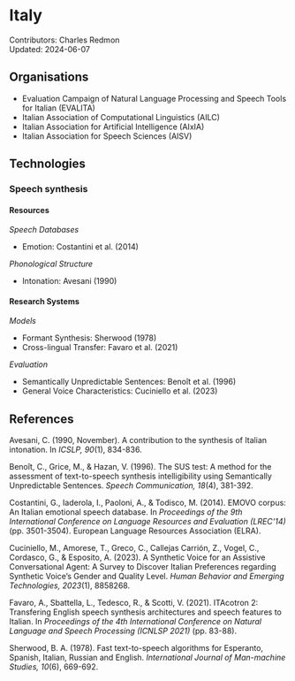 # Italy

Contributors: Charles Redmon  
Updated: 2024-06-07  

## Organisations
- Evaluation Campaign of Natural Language Processing and Speech Tools for Italian (EVALITA)
- Italian Association of Computational Linguistics (AILC)
- Italian Association for Artificial Intelligence (AIxIA)
- Italian Association for Speech Sciences (AISV)

## Technologies

### Speech synthesis

#### Resources

*Speech Databases*
- Emotion: Costantini et al. (2014)
      
*Phonological Structure*
- Intonation: Avesani (1990)


#### Research Systems

*Models*
- Formant Synthesis: Sherwood (1978)
- Cross-lingual Transfer: Favaro et al. (2021)

*Evaluation*
- Semantically Unpredictable Sentences: Benoît et al. (1996)
- General Voice Characteristics: Cuciniello et al. (2023)


## References

Avesani, C. (1990, November). A contribution to the synthesis of Italian intonation. In *ICSLP, 90*(1), 834-836.

Benoît, C., Grice, M., & Hazan, V. (1996). The SUS test: A method for the assessment of text-to-speech synthesis intelligibility using Semantically Unpredictable Sentences. *Speech Communication, 18*(4), 381-392.

Costantini, G., Iaderola, I., Paoloni, A., & Todisco, M. (2014). EMOVO corpus: An Italian emotional speech database. In *Proceedings of the 9th International Conference on Language Resources and Evaluation (LREC'14)* (pp. 3501-3504). European Language Resources Association (ELRA).

Cuciniello, M., Amorese, T., Greco, C., Callejas Carrión, Z., Vogel, C., Cordasco, G., & Esposito, A. (2023). A Synthetic Voice for an Assistive Conversational Agent: A Survey to Discover Italian Preferences regarding Synthetic Voice’s Gender and Quality Level. *Human Behavior and Emerging Technologies, 2023*(1), 8858268.

Favaro, A., Sbattella, L., Tedesco, R., & Scotti, V. (2021). ITAcotron 2: Transfering English speech synthesis architectures and speech features to Italian. In *Proceedings of the 4th International Conference on Natural Language and Speech Processing (ICNLSP 2021)* (pp. 83-88).

Sherwood, B. A. (1978). Fast text-to-speech algorithms for Esperanto, Spanish, Italian, Russian and English. *International Journal of Man-machine Studies, 10*(6), 669-692.

